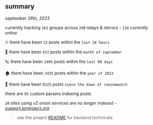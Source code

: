 
## summary
_september 26th, 2023_

currently tracking `162` groups across `290` relays & mirrors - _`116` currently online_

⏲ there have been `13` posts within the `last 24 hours`

🦈 there have been `411` posts within the `month of september`

🪐 there have been `1405` posts within the `last 90 days`

🏚 there have been `3435` posts within the `year of 2023`

🦕 there have been `8125` posts `since the dawn of ransomwatch`

there are `95` custom parsers indexing posts

_`20` sites using v2 onion services are no longer indexed - [support.torproject.org](https://support.torproject.org/onionservices/v2-deprecation/)_

> see the project [README](https://github.com/joshhighet/ransomwatch#ransomwatch--) for backend technicals
